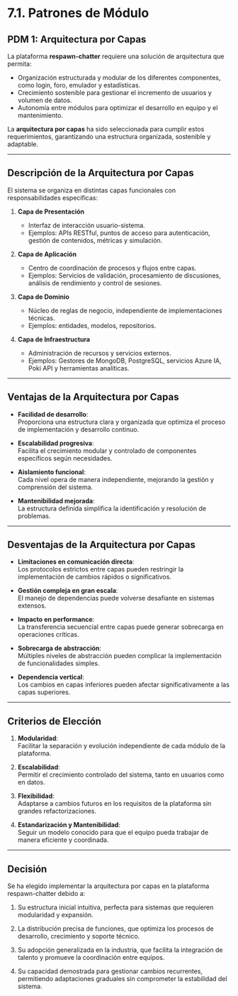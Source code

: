 # 7.1. Patrones de Módulo

## PDM 1: Arquitectura por Capas

La plataforma **respawn-chatter** requiere una solución de arquitectura que permita:  
- Organización estructurada y modular de los diferentes componentes, como login, foro, emulador y estadísticas.  
- Crecimiento sostenible para gestionar el incremento de usuarios y volumen de datos.  
- Autonomía entre módulos para optimizar el desarrollo en equipo y el mantenimiento.  

La **arquitectura por capas** ha sido seleccionada para cumplir estos requerimientos, garantizando una estructura organizada, sostenible y adaptable.

---

## Descripción de la Arquitectura por Capas

El sistema se organiza en distintas capas funcionales con responsabilidades específicas:

1. **Capa de Presentación**  
   - Interfaz de interacción usuario-sistema.
   - Ejemplos: APIs RESTful, puntos de acceso para autenticación, gestión de contenidos, métricas y simulación.

2. **Capa de Aplicación**  
   - Centro de coordinación de procesos y flujos entre capas.
   - Ejemplos: Servicios de validación, procesamiento de discusiones, análisis de rendimiento y control de sesiones.

3. **Capa de Dominio**  
   - Núcleo de reglas de negocio, independiente de implementaciones técnicas.
   - Ejemplos: entidades, modelos, repositorios.

4. **Capa de Infraestructura**  
   - Administración de recursos y servicios externos.
   - Ejemplos: Gestores de MongoDB, PostgreSQL, servicios Azure IA, Poki API y herramientas analíticas.

---

## Ventajas de la Arquitectura por Capas

- **Facilidad de desarrollo**:  
  Proporciona una estructura clara y organizada que optimiza el proceso de implementación y desarrollo continuo.

- **Escalabilidad progresiva**:  
  Facilita el crecimiento modular y controlado de componentes específicos según necesidades.

- **Aislamiento funcional**:  
  Cada nivel opera de manera independiente, mejorando la gestión y comprensión del sistema.

- **Mantenibilidad mejorada**:  
  La estructura definida simplifica la identificación y resolución de problemas.

---

## Desventajas de la Arquitectura por Capas

- **Limitaciones en comunicación directa**:  
  Los protocolos estrictos entre capas pueden restringir la implementación de cambios rápidos o significativos.

- **Gestión compleja en gran escala**:  
  El manejo de dependencias puede volverse desafiante en sistemas extensos.

- **Impacto en performance**:  
  La transferencia secuencial entre capas puede generar sobrecarga en operaciones críticas.

- **Sobrecarga de abstracción**:  
  Múltiples niveles de abstracción pueden complicar la implementación de funcionalidades simples.

- **Dependencia vertical**:  
  Los cambios en capas inferiores pueden afectar significativamente a las capas superiores.

---

## Criterios de Elección

1. **Modularidad**:  
   Facilitar la separación y evolución independiente de cada módulo de la plataforma.  

2. **Escalabilidad**:  
   Permitir el crecimiento controlado del sistema, tanto en usuarios como en datos.  

3. **Flexibilidad**:  
   Adaptarse a cambios futuros en los requisitos de la plataforma sin grandes refactorizaciones.  

4. **Estandarización y Mantenibilidad**:  
   Seguir un modelo conocido para que el equipo pueda trabajar de manera eficiente y coordinada.  

---

## Decisión

Se ha elegido implementar la arquitectura por capas en la plataforma respawn-chatter debido a:  

1. Su estructura inicial intuitiva, perfecta para sistemas que requieren modularidad y expansión.

2. La distribución precisa de funciones, que optimiza los procesos de desarrollo, crecimiento y soporte técnico.

3. Su adopción generalizada en la industria, que facilita la integración de talento y promueve la coordinación entre equipos.

4. Su capacidad demostrada para gestionar cambios recurrentes, permitiendo adaptaciones graduales sin comprometer la estabilidad del sistema. 
